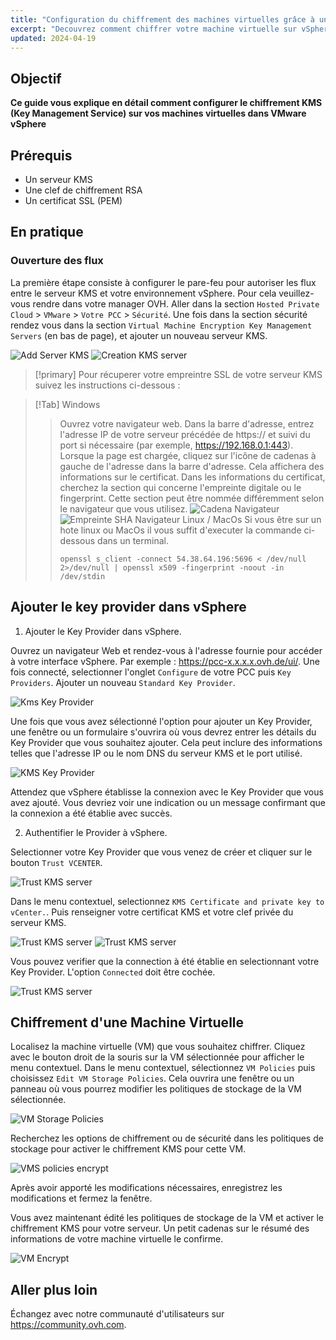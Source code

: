 ```yaml
---
title: "Configuration du chiffrement des machines virtuelles grâce à un KMS serveur"
excerpt: "Decouvrez comment chiffrer votre machine virtuelle sur vSphere grâce à un serveur KMS"
updated: 2024-04-19
---
```

 
## Objectif
  
**Ce guide vous explique en détail comment configurer le chiffrement KMS (Key Management Service) sur vos machines virtuelles dans VMware vSphere**
  
## Prérequis
  
- Un serveur KMS  
- Une clef de chiffrement RSA
- Un certificat SSL (PEM)

## En pratique
  
### Ouverture des flux

La première étape consiste à configurer le pare-feu pour autoriser les flux entre le serveur KMS et votre environnement vSphere.
Pour cela veuillez-vous rendre dans votre manager OVH. Aller dans la section `Hosted Private Cloud` > `VMware` > `Votre PCC` > `Sécurité`.
Une fois dans la section sécurité rendez vous dans la section `Virtual Machine Encryption Key Management Servers` (en bas de page), et ajouter un nouveau serveur KMS.

![Add Server KMS](images/add_kms_server.png)
![Creation KMS server](images/creation_kms_server.png)

> [!primary]
> Pour récuperer votre empreintre SSL de votre serveur KMS suivez les instructions ci-dessous :
>

> [!Tab]
> Windows
>> Ouvrez votre navigateur web.
>> Dans la barre d'adresse, entrez l'adresse IP de votre serveur précédée de https:// et suivi du port si nécessaire (par exemple, https://192.168.0.1:443).
>> Lorsque la page est chargée, cliquez sur l'icône de cadenas à gauche de l'adresse dans la barre d'adresse. Cela affichera des informations sur le certificat.
>> Dans les informations du certificat, cherchez la section qui concerne l'empreinte digitale ou le fingerprint. Cette section peut être nommée différemment selon le navigateur que vous utilisez.
>> ![Cadena Navigateur](images/cadenas_site_web.png)
>> ![Empreinte SHA Navigateur](images/fingerprint_sha.png)
> Linux / MacOs
>> Si vous être sur un hote linux ou MacOs il vous suffit d'executer la commande ci-dessous dans un terminal.
>> ```shell
>> openssl s_client -connect 54.38.64.196:5696 < /dev/null 2>/dev/null | openssl x509 -fingerprint -noout -in /dev/stdin
>> ```
>> 

## Ajouter le key provider dans vSphere

1. Ajouter le Key Provider dans vSphere. 

Ouvrez un navigateur Web et rendez-vous à l'adresse fournie pour accéder à votre interface vSphere. Par exemple : https://pcc-x.x.x.x.ovh.de/ui/.
Une fois connecté, selectionner l'onglet `Configure` de votre PCC puis `Key Providers`. Ajouter un nouveau `Standard Key Provider`.

![Kms Key Provider](images/kms_key_provider.png)

Une fois que vous avez sélectionné l'option pour ajouter un Key Provider, une fenêtre ou un formulaire s'ouvrira où vous devrez entrer les détails du Key Provider que vous souhaitez ajouter. Cela peut inclure des informations telles que l'adresse IP ou le nom DNS du serveur KMS et le port utilisé.

![KMS Key Provider](images/kms_key_provider_2.png)

Attendez que vSphere établisse la connexion avec le Key Provider que vous avez ajouté. Vous devriez voir une indication ou un message confirmant que la connexion a été établie avec succès.

2. Authentifier le Provider à vSphere.

Selectionner votre Key Provider que vous venez de créer et cliquer sur le bouton `Trust VCENTER`.

![Trust KMS server](images/trust_kms.png)

Dans le menu contextuel, selectionnez `KMS Certificate and private key to vCenter.`. Puis renseigner votre certificat KMS et votre clef privée du serveur KMS.

![Trust KMS server](images/kms_trust_vcenter.png)
![Trust KMS server](images/kms_trust_vcenter_2.png)

Vous pouvez verifier que la connection à été établie en selectionnant votre Key Provider. L'option `Connected` doit être cochée. 

![Trust KMS server](images/kms_key_provider_3.png)

## Chiffrement d'une Machine Virtuelle

Localisez la machine virtuelle (VM) que vous souhaitez chiffrer. Cliquez avec le bouton droit de la souris sur la VM sélectionnée pour afficher le menu contextuel. Dans le menu contextuel, sélectionnez `VM Policies` puis choisissez `Edit VM Storage Policies`. Cela ouvrira une fenêtre ou un panneau où vous pourrez modifier les politiques de stockage de la VM sélectionnée.

![VM Storage Policies](images/vm_policies.png)

Recherchez les options de chiffrement ou de sécurité dans les politiques de stockage pour activer le chiffrement KMS pour cette VM.

![VMS policies encrypt](images/vm_policies_kms_encrypt.png)

Après avoir apporté les modifications nécessaires, enregistrez les modifications et fermez la fenêtre.

Vous avez maintenant édité les politiques de stockage de la VM et activer le chiffrement KMS pour votre serveur. Un petit cadenas sur le résumé des informations de votre machine virtuelle le confirme.

![VM Encrypt](images/vm_encrypt.png)

## Aller plus loin
  
Échangez avec notre communauté d'utilisateurs sur <https://community.ovh.com>.